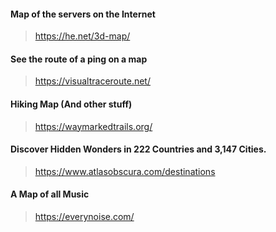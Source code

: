 #### Map of the servers on the Internet
> https://he.net/3d-map/

#### See the route of a ping on a map
> https://visualtraceroute.net/

####  Hiking Map (And other stuff)
> https://waymarkedtrails.org/

#### Discover Hidden Wonders in 222 Countries and 3,147 Cities. 
> https://www.atlasobscura.com/destinations

#### A Map of all Music
> https://everynoise.com/
